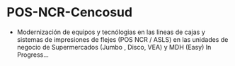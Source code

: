 # POS-NCR-Cencosud
- Modernización de equipos y tecnólogias en las lineas de cajas y sistemas de impresiones de flejes (POS NCR / ASLS) en las unidades de negocio de Supermercados (Jumbo , Disco, VEA) y MDH (Easy)
In Progress...
